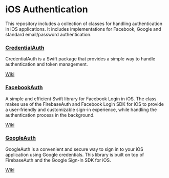 # iOS Authentication

This repository includes a collection of classes for handling authentication in iOS applications. It includes implementations for Facebook, Google and standard email/password authentication.


### [CredentialAuth](CredentialAuth/README.md)

CredentialAuth is a Swift package that provides a simple way to handle authentication and token management.

[Wiki](https://github.com/sun-asterisk/tech-standard-ios-auth/wiki/CredentialAuth)

### [FacebookAuth](FacebookAuth/README.md)

A simple and efficient Swift library for Facebook Login in iOS. The class makes use of the FirebaseAuth and Facebook Login SDK for iOS to provide a user-friendly and customizable sign-in experience, while handling the authentication process in the background.

[Wiki](https://github.com/sun-asterisk/tech-standard-ios-auth/wiki/FacebookAuth)

### [GoogleAuth](GoogleAuth/README.md)

GoogleAuth is a convenient and secure way to sign in to your iOS application using Google credentials. This library is built on top of FirebaseAuth and the Google Sign-In SDK for iOS.

[Wiki](https://github.com/sun-asterisk/tech-standard-ios-auth/wiki/GoogleAuth)
